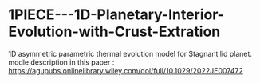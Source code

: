 # 1PIECE---1D-Planetary-Interior-Evolution-with-Crust-Extration
1D asymmetric parametric thermal evolution model for Stagnant lid planet.
modle description in this paper : https://agupubs.onlinelibrary.wiley.com/doi/full/10.1029/2022JE007472

